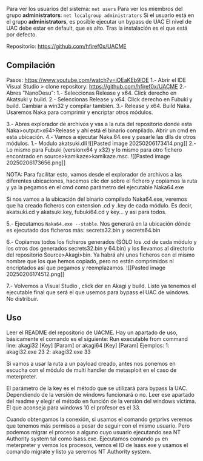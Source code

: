 Para ver los usuarios del sistema:
`net users`
Para ver los miembros del grupo **administrators**:
`net localgroup administrators`
Si el usuario está en el grupo **administrators**, es posible ejecutar un bypass de UAC
El nivel de UAC debe estar en default, que es alto. Tras la instalación es el que está por defecto.

Repositorio: https://github.com/hfiref0x/UACME
## Compilación


Pasos: https://www.youtube.com/watch?v=iOEaKEb9lOE
1.- Abrir el IDE Visual Studio > clone repository: https://github.com/hfiref0x/UACME
2.- Abres "NanoDesu":
	1.- Seleccionas Release y x64. Click derecho en Akatsuki y build.
	2.- Seleccionas Release y x64. Click derecho en Fubuki y build. Cambiar a win32 y compilar también.
	3.- Release y x64. Build Naka. Usaremos Naka para comprimir y encriptar otros módulos.
	
3.- Abres explorador de archivos y vas a la ruta del repositorio donde esta Naka>output>x64>Release y ahí está el binario compilado. Abrir un cmd en esta ubicación.
4.- Vamos a ejecutar Naka.64.exe y pasarle las dlls de otros módulos.
	1.- Modulo akatsuki.dll
	![[Pasted image 20250206173414.png]]
	2.- Lo mismo para Fubuki (versionx64 y x32) y lo mismo para otro fichero encontrado en source>kamikaze>kamikaze.msc.
	![[Pasted image 20250206173656.png]]

NOTA: Para facilitar esto, vamos desde el explorador de archivos a las diferentes ubicaciones, hacemos clic der sobre el fichero y copiamos la ruta y ya la pegamos en el cmd como parámetro del ejecutable Naka64.exe

Si nos vamos a la ubicación del binario compilado Naka64.exe, veremos que ha creado ficheros con extension .cd y .key de cada módulo. Es decir, akatsuki.cd y akatsuki.key, fubuki64.cd y key... y asi para todos.

5.- Ejecutamos `Naka64.exe --stable`. Nos generará en la ubicación dónde es ejecutado dos ficheros más: secrets32.bin y secrets64.bin

6.- Copiamos todos los ficheros generados (SÓLO los .cd  de cada módulo y los otros dos generados secrets32.bin  y 64.bin)  y los llevamos al directorio del repositorio Source>Akagi>bin. Ya habrá ahí unos ficheros con el mismo nombre que los que hemos copiado, pero no están comprimidos ni encriptados así que pegamos y reemplazamos.
![[Pasted image 20250206174512.png]]

7.- Volvemos a Visual Studio , click der en Akagi y build. Listo ya tenemos el ejecutable final que será el que usemos para bypass el UAC de windows. No distribuir.


## Uso

Leer el README del repositorio de UACME. Hay un apartado de uso, básicamente el comando es el siguiente:
Run executable from command line: akagi32 [Key] [Param] or akagi64 [Key] [Param]
Ejemplos:
	1: akagi32.exe 23
	2: akagi32.exe 33 <ruta a un payload creado por msfvenom>

Si vamos a usar la ruta a un payload creado, antes nos ponemos en escucha con el módulo de multi handler de metasploit en el caso de meterpreter.


El parámetro de la key es el método que se utilizará para bypass la UAC. Dependiendo de la versión de windows funcionará o no. Leer ese apartado del readme y elegir el método en función de la versión del windows víctima. El que aconseja para windows 10 el profesor es el 33.

Cuando obtengamos la conexión, si usamos el comando getprivs veremos que tenemos más permisos a pesar de seguir con el mismo usuario. Pero podemos migrar el proceso a alguno cuyo usuario ejecutando sea NT Authority system tal como lsass.exe. 
Ejecutamos comando `ps` en meterpreter y vemos los procesos, vemos el ID de lsass.exe y usamos el comando migrate <id> y listo ya seremos NT Authority system.
